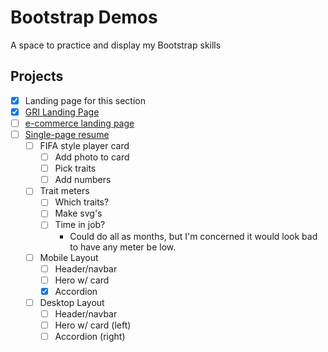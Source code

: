 # Bootstrap Demos

A space to practice and display my Bootstrap skills

## Projects

- [x] Landing page for this section
- [x] [GRI Landing Page](./government-reform-institute.html)
- [ ] [e-commerce landing page](./not-amazon.html)
- [ ] [Single-page resume](./resume-site.html)
	- [ ] FIFA style player card
		- [ ] Add photo to card
		- [ ] Pick traits
		- [ ] Add numbers
	- [ ] Trait meters
		- [ ] Which traits?
		- [ ] Make svg's
		- [ ] Time in job?
			- Could do all as months, but I'm concerned it would look bad to  have any meter be low.
	- [ ] Mobile Layout
		- [ ] Header/navbar
		- [ ] Hero w/ card
		- [x] Accordion
	- [ ] Desktop Layout
		- [ ] Header/navbar
		- [ ] Hero w/ card (left)
		- [ ] Accordion (right)
